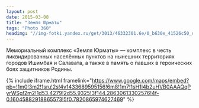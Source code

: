 ```yaml
---
layout: post
date: 2015-03-08
title: "Земля Юрматы"
tags: "Photo 360"
headimg: "//img-fotki.yandex.ru/get/3013/46332301.6e/0_b630e_41526c50_orig.jpg"
---
```

Мемориальный комплекс «Земля Юрматы» — комплекс в честь ликвидированных населённых пунктов на нынешних территориях городов Ишимбая и Салавата, а также в память о павших в героических боях защитников Родины.

{% include iframe.html framelink="https://www.google.com/maps/embed?pb=!1m0!3m2!1sru!2s!4v1433689595156!6m8!1m7!1sH1I4b2uHVB0AAAQqPyrWSg!2m2!1d53.4279!2d55.9325!3f144.28630613302576!4f-0.16045882918865573!5f0.7820865974627469" %}
